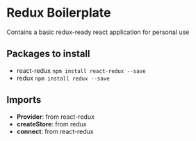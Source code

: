 <h1>Redux Boilerplate</h1>
<p>Contains a basic redux-ready react application for personal use</p>
<h2>Packages to install</h2>
<ul>
  <li>react-redux <code>npm install react-redux --save</code></li>
  <li>redux <code>npm install redux --save</code></li>
</ul>
<h2>Imports</h2>
<ul>
  <li><strong>Provider</strong>: from react-redux</li>
  <li><strong>createStore</strong>: from redux</li>
  <li><strong>connect</strong>: from react-redux</li>
</ul>
